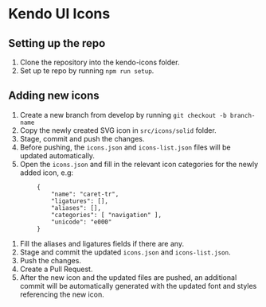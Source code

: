 # Kendo UI Icons

## Setting up the repo
1. Clone the repository into the kendo-icons folder.
1. Set up te repo by running `npm run setup`.

## Adding new icons

1. Create a new branch from develop by running `git checkout -b branch-name`
1. Copy the newly created SVG icon in `src/icons/solid` folder.
1. Stage, commit and push the changes.
1. Before pushing, the `icons.json` and `icons-list.json` files will be updated automatically.
1. Open the `icons.json` and fill in the relevant icon categories for the newly added icon, e.g:

```
        {
            "name": "caret-tr",
            "ligatures": [],
            "aliases": [],
            "categories": [ "navigation" ],
            "unicode": "e000"
        }
```

1. Fill the aliases and ligatures fields if there are any.
1. Stage and commit the updated `icons.json` and `icons-list.json`.
1. Push the changes.
1. Create a Pull Request.
1. After the new icon and the updated files are pushed, an additional commit will be automatically generated with the updated font and styles referencing the new icon.
